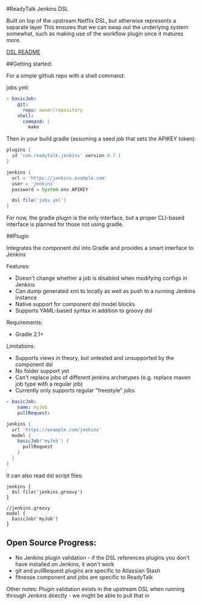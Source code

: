 #ReadyTalk Jenkins DSL

Built on top of the upstream Netflix DSL, but otherwise represents a separate
layer This ensures that we can swap out the underlying system somewhat, such as
making use of the workflow plugin once it matures more.

[DSL README](dsl/README.md)

##Getting started:

For a simple github repo with a shell command:

jobs.yml:

```yaml
- basicJob:
    git:
      repo: owner/repository
    shell:
      command: |
        make
```

Then in your build.gradle (assuming a seed job that sets the APIKEY token):

```groovy
plugins {
  id 'com.readytalk.jenkins' version 0.7.1
}

jenkins {
  url = 'https://jenkins.example.com'
  user = 'jenkins'
  password = System.env.APIKEY

  dsl file('jobs.yml')
}
```

For now, the gradle plugin is the only interface, but a proper CLI-based
interface is planned for those not using gradle.

##Plugin

Integrates the component dsl into Gradle and provides a smart interface to
Jenkins

Features:
  * Doesn't change whether a job is disabled when modifying configs in Jenkins
  * Can dump generated xml to locally as well as push to a running Jenkins
    instance
  * Native support for component dsl model blocks
  * Supports YAML-based syntax in addition to groovy dsl

Requirements:
  * Gradle 2.1+

Limitations:
  * Supports views in theory, but untested and unsupported by the component dsl
  * No folder support yet
  * Can't replace jobs of different jenkins archetypes (e.g. replace maven job
    type with a regular job)
  * Currently only supports regular "freestyle" jobs

```yaml
- basicJob:
    name: myJob
    pullRequest:
```

```groovy
jenkins {
  url 'https://example.com/jenkins'
  model {
    basicJob('myJob') {
      pullRequest
    }
  }
}
```
It can also read dsl script files:

```
jenkins {
  dsl file('jenkins.groovy')
}
```

```
//jenkins.groovy
model {
  basicJob('myJob')
}
```

Open Source Progress:
---------------------
  * No Jenkins plugin validation - if the DSL references plugins you don't have
    installed on Jenkins, it won't work
  * git and pullRequest plugins are specific to Atlassian Stash
  * fitnesse component and jobs are specific to ReadyTalk

Other notes: Plugin validation exists in the upstream DSL when running through
Jenkins directly - we might be able to pull that in
